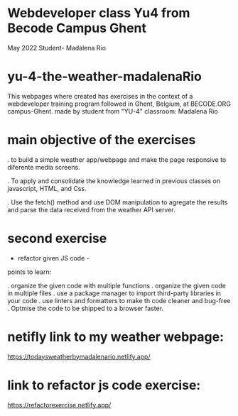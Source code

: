# Webdeveloper class Yu4 from Becode Campus Ghent
May 2022
Student- Madalena Rio


# yu-4-the-weather-madalenaRio
This webpages where created has exercises in the context of a webdeveloper training program followed in Ghent, Belgium, at BECODE.ORG campus-Ghent.
made by student from "YU-4" classroom: Madalena Rio

# main objective of the exercises

. to build a simple weather app/webpage and make the page responsive to diferente media screens.

. To apply and consolidate the knowledge learned in previous classes on javascript, HTML, and Css.

. Use the fetch() method and use DOM manipulation to agregate the results and parse the data received from the weather API server.

# second exercise
 - refactor given JS code - 

points to learn:

. organize the given code with multiple functions
. organize the given code in multiple files
. use a package manager to import third-party libraries in your code
. use linters and formatters to make th code cleaner and bug-free
. Optmise the code to be shipped to a browser faster.



# netifly link to my weather webpage:
https://todaysweatherbymadalenario.netlify.app/

# link to refactor js code exercise:
https://refactorexercise.netlify.app/


